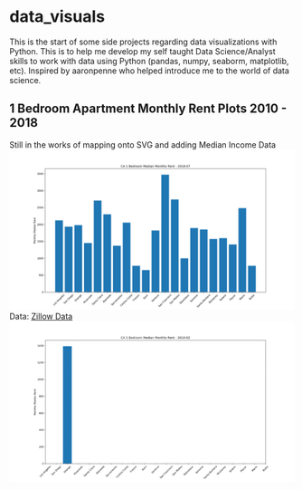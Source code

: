 # data_visuals
This is the start of some side projects regarding data visualizations with Python. This is to help me develop my self taught Data Science/Analyst skills to work with data using Python (pandas, numpy, seaborm, matplotlib, etc). Inspired by aaronpenne who helped introduce me to the world of data science.

1 Bedroom Apartment Monthly Rent Plots 2010 - 2018
----------------
Still in the works of mapping onto SVG and adding Median Income Data
![bar plot](https://github.com/lejh1/data_visuals/blob/master/rent_comparison/visuals/bar103.png)
Data: [Zillow Data](https://www.zillow.com/research/data/)
![bar plot gif](https://github.com/lejh1/data_visuals/blob/master/rent_comparison/visuals/bar.gif)

